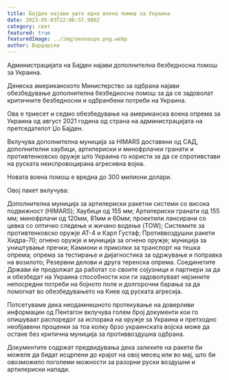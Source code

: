 ```yaml
---
title: Бајден најави уште една воена помош за Украина
date: 2023-05-03T22:06:57.996Z
category: свет
featured: true
featuredImage: ../img/oeonaspo.png.webp
author: Вардарски
---
```


Администрацијата на Бајден најави дополнителна безбедносна помош за Украина.

Денеска американското Министерство за одбрана најави обезбедување дополнителна безбедносна помош за да се задоволат критичните безбедносни и одбранбени потреби на Украина.

Ова е триесет и седмо обезбедување на американска воена опрема за Украина од август 2021 година од страна на администрацијата на претседателот Џо Бајден.

Вклучува дополнителна муниција за HIMARS доставени од САД, дополнителни хаубици, артилериски и минофрлачки гранати и противтенковско оружје што Украина го користи за да се спротивстави на руската неиспровоцирана агресивна војна.

Новата воена помош е вредна до 300 милиони долари.

Овој пакет вклучува:

Дополнителна муниција за артилериски ракетни системи со висока подвижност (HIMARS);
Хаубици од 155 мм;
Артилериски гранати од 155 мм;
минофрлачи од 120мм, 81мм и 60мм;
проектили лансирани со цевка со оптичко следење и жичано водење (TOW);
Системите за противтенковско оружје АТ-4 и Карл Густаф;
Противвоздушни ракети Хидра-70;
огнено оружје и муниција за огнено оружје;
муниција за уништување пречки;
Камиони и приколки за транспорт на тешка опрема;
опрема за тестирање и дијагностика за одржување и поправка на возилото;
Резервни делови и друга теренска опрема.
Соединетите Држави ќе продолжат да работат со своите сојузници и партнери за да и обезбедат на Украина способности кои ги задоволуваат нејзините непосредни потреби на бојното поле и долгорочни барања за да помогнат во обезбедувањето на Киев од руската агресија.

Потсетуваме дека неодамнешното протекување на доверливи информации од Пентагон вклучува голем број документи кои го опишуваат распоредот за испорака на оружје за Украина и претходно необјавени проценки за тоа колку брзо украинската војска може да остане без критична муниција за противвоздушна одбрана.

Документите содржат предвидувања дека залихите на ракети би можеле да бидат исцрпени до крајот на овој месец или во мај, што би овозможило поголеми можности за разорни руски воздушни и артилериски напади.
